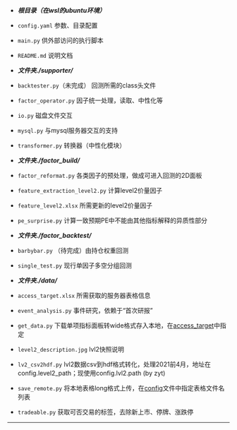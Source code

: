- ***根目录（在wsl的ubuntu环境）***
- `config.yaml` 参数、目录配置
- `main.py` 供外部访问的执行脚本
- `README.md` 说明文档


- ***文件夹./supporter/***
- `backtester.py`（未完成） 回测所需的class头文件
- `factor_operator.py` 因子统一处理，读取、中性化等
- `io.py` 磁盘文件交互
- `mysql.py` 与mysql服务器交互的支持
- `transformer.py` 转换器（中性化模块）


- ***文件夹./factor_build/***
- `factor_reformat.py` 各类因子的预处理，做成可进入回测的2D面板
- `feature_extraction_level2.py` 计算level2价量因子
- `feature_level2.xlsx` 所需更新的level2价量因子
- `pe_surprise.py` 计算一致预期PE中不能由其他指标解释的异质性部分


- ***文件夹./factor_backtest/***
- `barbybar.py` （待完成）由持仓权重回测
- `single_test.py` 现行单因子多空分组回测


- ***文件夹./data/***
- `access_target.xlsx` 所需获取的服务器表格信息
- `event_analysis.py` 事件研究，依赖于“首次研报”
- `get_data.py` 下载单项指标面板转wide格式存入本地，在[access_target](./data/access_target.xlsx)中指定
- `level2_description.jpg` lvl2快照说明
- `lv2_csv2hdf.py` lvl2数据csv到hdf格式转化，处理2021前4月，地址在config.level2_path；现使用config.lvl2.path (by zyt)
- `save_remote.py` 将本地表格long格式上传，在[config](./config.yaml)文件中指定表格文件名列表
- `tradeable.py` 获取可否交易的标签，去除新上市、停牌、涨跌停

---